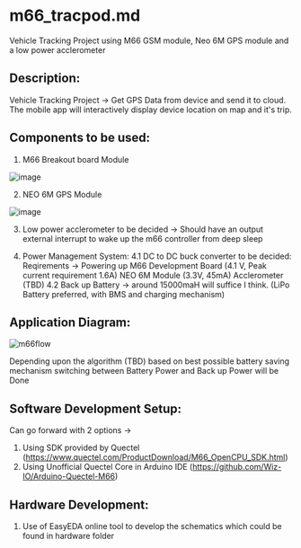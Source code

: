 # m66_tracpod.md
 Vehicle Tracking Project using M66 GSM module, Neo 6M GPS module and a low power acclerometer

 ## Description:
 Vehicle Tracking Project -> Get GPS Data from device and send it to cloud. The mobile app will interactively display device location on map and it's trip.

 ## Components to be used: 
 1. M66 Breakout board Module
 
   ![image](https://user-images.githubusercontent.com/16812616/196049650-955909c4-1c54-4362-aacd-3406e010b11f.png)

 
 2. NEO 6M GPS Module
 
   ![image](https://user-images.githubusercontent.com/16812616/196049633-c9af5f26-763e-49ac-81fd-db269d107f1f.png)

 
 3. Low power acclerometer to be decided -> Should have an output external interrupt to wake up the m66 controller from deep sleep
 
 4. Power Management System:
  4.1 DC to DC buck converter to be decided: 
      Reqirements -> Powering up M66 Development Board (4.1 V, Peak current requirement 1.6A)
                     NEO 6M Module (3.3V, 45mA)
                     Acclerometer (TBD)
  4.2 Back up Battery -> around 15000maH will suffice I think. (LiPo Battery preferred, with BMS and charging mechanism)
 
 ## Application Diagram:
 
![m66flow](https://user-images.githubusercontent.com/16812616/196052921-9246f5c1-4db4-4d0e-b07e-8cd49df6f57e.png)


Depending upon the algorithm (TBD) based on best possible battery saving mechanism switching between Battery Power and Back up Power will be Done

## Software Development Setup:
Can go forward with 2 options -> 
1. Using SDK provided by Quectel (https://www.quectel.com/ProductDownload/M66_OpenCPU_SDK.html)
2. Using Unofficial Quectel Core in Arduino IDE (https://github.com/Wiz-IO/Arduino-Quectel-M66) 	

## Hardware Development: 
1. Use of EasyEDA online tool to develop the schematics which could be found in hardware folder





 
